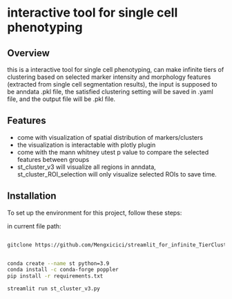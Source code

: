 
# interactive tool for single cell phenotyping

## Overview
this is a interactive tool for single cell phenotyping, can make infinite tiers of clustering based on selected marker intensity and morphology features (extracted from single cell segmentation results), the input is supposed to be anndata .pkl file, the satisfied clustering setting will be saved in .yaml file, and the output file will be .pkl file.

## Features
- come with visualization of spatial distribution of markers/clusters
- the visualization is interactable with plotly plugin
- come with the mann whitney utest p value to compare the selected features between groups
- st_cluster_v3 will visualize all regions in anndata, st_cluster_ROI_selection will only visualize selected ROIs to save time.

## Installation
To set up the environment for this project, follow these steps:

in current file path:
```bash

gitclone https://github.com/Mengxicici/streamlit_for_infinite_TierCluster.git


conda create --name st python=3.9
conda install -c conda-forge poppler
pip install -r requirements.txt

streamlit run st_cluster_v3.py
